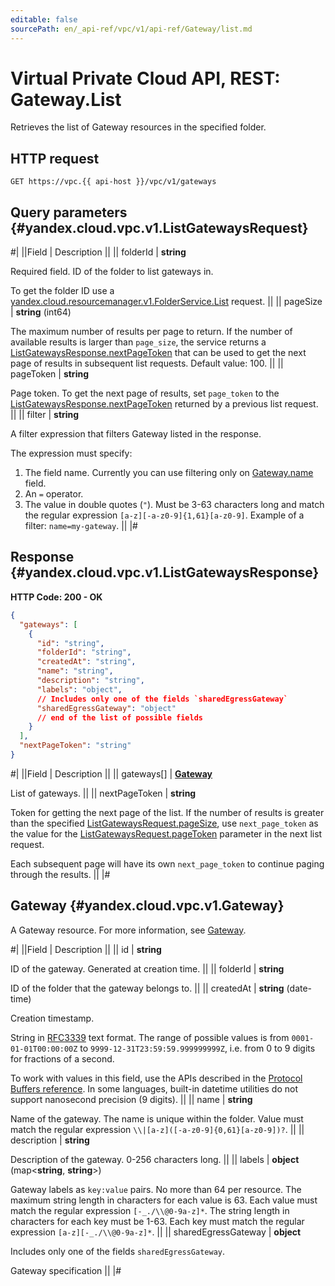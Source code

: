 ```yaml
---
editable: false
sourcePath: en/_api-ref/vpc/v1/api-ref/Gateway/list.md
---
```


# Virtual Private Cloud API, REST: Gateway.List

Retrieves the list of Gateway resources in the specified folder.

## HTTP request

```
GET https://vpc.{{ api-host }}/vpc/v1/gateways
```

## Query parameters {#yandex.cloud.vpc.v1.ListGatewaysRequest}

#|
||Field | Description ||
|| folderId | **string**

Required field. ID of the folder to list gateways in.

To get the folder ID use a [yandex.cloud.resourcemanager.v1.FolderService.List](/docs/resource-manager/api-ref/Folder/list#List) request. ||
|| pageSize | **string** (int64)

The maximum number of results per page to return. If the number of available
results is larger than `page_size`, the service returns a [ListGatewaysResponse.nextPageToken](#yandex.cloud.vpc.v1.ListGatewaysResponse)
that can be used to get the next page of results in subsequent list requests.
Default value: 100. ||
|| pageToken | **string**

Page token. To get the next page of results, set `page_token` to the
[ListGatewaysResponse.nextPageToken](#yandex.cloud.vpc.v1.ListGatewaysResponse) returned by a previous list request. ||
|| filter | **string**

A filter expression that filters Gateway listed in the response.

The expression must specify:
1. The field name. Currently you can use filtering only on [Gateway.name](#yandex.cloud.vpc.v1.Gateway) field.
2. An `=` operator.
3. The value in double quotes (`"`). Must be 3-63 characters long and match the regular expression `[a-z][-a-z0-9]{1,61}[a-z0-9]`.
Example of a filter: `name=my-gateway`. ||
|#

## Response {#yandex.cloud.vpc.v1.ListGatewaysResponse}

**HTTP Code: 200 - OK**

```json
{
  "gateways": [
    {
      "id": "string",
      "folderId": "string",
      "createdAt": "string",
      "name": "string",
      "description": "string",
      "labels": "object",
      // Includes only one of the fields `sharedEgressGateway`
      "sharedEgressGateway": "object"
      // end of the list of possible fields
    }
  ],
  "nextPageToken": "string"
}
```

#|
||Field | Description ||
|| gateways[] | **[Gateway](#yandex.cloud.vpc.v1.Gateway)**

List of gateways. ||
|| nextPageToken | **string**

Token for getting the next page of the list. If the number of results is greater than
the specified [ListGatewaysRequest.pageSize](#yandex.cloud.vpc.v1.ListGatewaysRequest), use `next_page_token` as the value
for the [ListGatewaysRequest.pageToken](#yandex.cloud.vpc.v1.ListGatewaysRequest) parameter in the next list request.

Each subsequent page will have its own `next_page_token` to continue paging through the results. ||
|#

## Gateway {#yandex.cloud.vpc.v1.Gateway}

A Gateway resource. For more information, see [Gateway](/docs/vpc/concepts/gateways).

#|
||Field | Description ||
|| id | **string**

ID of the gateway. Generated at creation time. ||
|| folderId | **string**

ID of the folder that the gateway belongs to. ||
|| createdAt | **string** (date-time)

Creation timestamp.

String in [RFC3339](https://www.ietf.org/rfc/rfc3339.txt) text format. The range of possible values is from
`0001-01-01T00:00:00Z` to `9999-12-31T23:59:59.999999999Z`, i.e. from 0 to 9 digits for fractions of a second.

To work with values in this field, use the APIs described in the
[Protocol Buffers reference](https://developers.google.com/protocol-buffers/docs/reference/overview).
In some languages, built-in datetime utilities do not support nanosecond precision (9 digits). ||
|| name | **string**

Name of the gateway.
The name is unique within the folder.
Value must match the regular expression ``\\|[a-z]([-a-z0-9]{0,61}[a-z0-9])?``. ||
|| description | **string**

Description of the gateway. 0-256 characters long. ||
|| labels | **object** (map<**string**, **string**>)

Gateway labels as `key:value` pairs.
No more than 64 per resource.
The maximum string length in characters for each value is 63.
Each value must match the regular expression `[-_./\\@0-9a-z]*`.
The string length in characters for each key must be 1-63.
Each key must match the regular expression `[a-z][-_./\\@0-9a-z]*`. ||
|| sharedEgressGateway | **object**

Includes only one of the fields `sharedEgressGateway`.

Gateway specification ||
|#